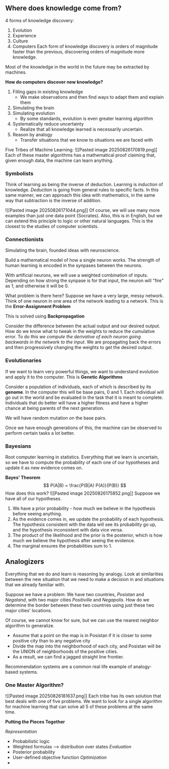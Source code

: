 ## Where does knowledge come from?
4 forms of knowledge discovery:
1) Evolution
2) Experience
3) Culture
4) Computers
Each form of knowledge discovery is orders of magnitude faster than the previous, discovering orders of magnitude more knowledge. 

Most of the knowledge in the world in the future may be extracted by machines.

**How do computers discover new knowledge?**
1) Filling gaps in existing knowledge
	- We make observations and then find ways to adapt them and explain them
2) Simulating the brain
3) Simulating evolution
	- By some standards, evolution is even greater learning algorithm 
4) Systematically reduce uncertainty
	- Realize that all knowledge learned is necessarily uncertain.
5) Reason by analogy
	- Transfer situations that we know to situations we are faced with

Five Tribes of Machine Learning:
![[Pasted image 20250826170819.png]]
Each of these master algorithms has a mathematical proof claiming that, given enough data, the machine can learn anything. 

### Symbolists
Think of learning as being the inverse of deduction. Learning is *induction* of knowledge. *Deduction* is going from general rules to specific facts. 
In this same manner, we can approach this idea with mathematics, in the same way that subtraction is the inverse of addition. 

![[Pasted image 20250826171044.png]]
Of course, we will use many more examples than just one data point (Socrates).
Also, this is in English, but we can extend this principle to logic or other natural languages. 
This is the closest to the studies of computer scientists. 

### Connectionists 
Simulating the brain, founded ideas with neuroscience. 

Build a mathematical model of how a single neuron works. The strength of human learning is encoded in the synpases between the neurons. 

With artificial neurons, we will use a weighted combination of inputs. Depending on how strong the synpase is for that input, the neuron will "fire" as 1, and otherwise it will be 0.

What problem is there here? Suppose we have a very large, messy network. Think of one neuron in one area of the network leading to a network. This is the **Error-Assignment Problem**

This is solved using **Backpropagation**

Consider the difference between the actual output and our desired output. How do we know what to tweak in the weights to reduce the cumulative error. 
To do this *we compute the derivative of each neuron going backwards in the network to the input*. We are propagating back the errors and then progressively changing the weights to get the desired output. 

### Evolutionaries 
If we want to learn very powerful things, we want to understand evolution and apply it to the computer. 
This is **Genetic Algorithms**

Consider a population of individuals, each of which is described by its **genome**. In the computer this will be base pairs, 0 and 1. Each individual will go out in the world and be evaluated in the task that it is meant to complete. Individuals that do better will have a higher fitness and have a higher chance at being parents of the next generation. 

We will have random mutation on the base pairs. 

Once we have enough generations of this, the machine can be observed to perform certain tasks a lot better. 

### Bayesians
Root computer learning in statistics. Everything that we learn is uncertain, so we have to compute the probability of each one of our hypotheses and update it as new evidence comes on. 

**Bayes' Theorem**
$$
P(A|B) = \frac{P(B|A) P(A)}{P(B)}
$$
How does this work?
![[Pasted image 20250826175852.png]]
Suppose we have all of our hypotheses.
1) We have a prior probability - how much we believe in the hypothesis before seeing anything. 
2) As the evidence comes in, we update the probability of each hypothesis. The hypothesis consistent with the data will see its probability go up, and the hypothesis inconsistent with data vice versa. 
3) The product of the likelihood and the prior is the posterior, which is how much we believe the hypothesis after seeing the evidence. 
4) The marginal ensures the probabilities sum to 1. 

## Analogizers 
Everything that we do and learn is reasoning by analogy. Look at similarities between the new situation that we need to make a decision in and situations that we already familiar with.

Suppose we have a problem:
We have two countries, *Posistan* and *Negaland*, with two major cities *Positiville* and *Negapolis*. How do we determine the border between these two countries using just these two major cities' locations. 

Of course, we cannot know for sure, but we can use the nearest neighbor algorithm to generalize. 
- Assume that a point on the map is in Posistan if it is closer to some positive city than to any negative city
- Divide the map into the neighborhood of each city, and Posistan will be the UNION of neighborhoods of the positive cities. 
- As a result, we can find a jagged straight line frontier.

Recommendation systems are a common real life example of analogy-based systems. 

### One Master Algorithm?

![[Pasted image 20250826181637.png]]
Each tribe has its own solution that best deals with one of five problems. 
We want to look for a single algorithm for machine learning that can solve all 5 of these problems at the same time. 

**Putting the Pieces Together**

*Representation* 
- Probabilistic logic
- Weighted formulas --> distribution over states
*Evaluation*
- Posterior probability
- User-defined objective function 
*Optimization*
- 